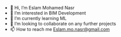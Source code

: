 - 👋 Hi, I’m Eslam Mohamed Nasr
- 👀 I’m interested in BIM Development 
- 🌱 I’m currently learning ML
- 💞️ I’m looking to collaborate on any further projects
- 📫 How to reach me Eslam.mo.nasr@gmail.com 

<!---
EslamMohamedNasr/EslamMohamedNasr is a ✨ special ✨ repository because its `README.md` (this file) appears on your GitHub profile.
You can click the Preview link to take a look at your changes.
--->
